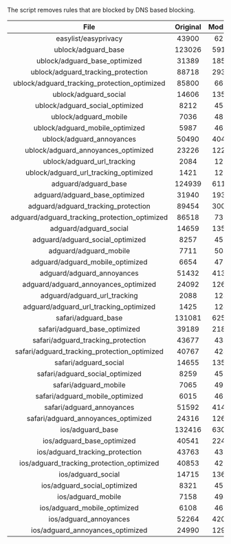 The script removes rules that are blocked by DNS based blocking.


| File | Original | Modified |
|:----:|:-----:|:-----:|
| easylist/easyprivacy | 43900 | 6215 |
| ublock/adguard_base | 123026 | 59125 |
| ublock/adguard_base_optimized | 31389 | 18504 |
| ublock/adguard_tracking_protection | 88718 | 29350 |
| ublock/adguard_tracking_protection_optimized | 85800 | 6669 |
| ublock/adguard_social | 14606 | 13528 |
| ublock/adguard_social_optimized | 8212 | 4548 |
| ublock/adguard_mobile | 7036 | 4867 |
| ublock/adguard_mobile_optimized | 5987 | 4632 |
| ublock/adguard_annoyances | 50490 | 40489 |
| ublock/adguard_annoyances_optimized | 23226 | 12214 |
| ublock/adguard_url_tracking | 2084 | 1238 |
| ublock/adguard_url_tracking_optimized | 1421 | 1235 |
| adguard/adguard_base | 124939 | 61140 |
| adguard/adguard_base_optimized | 31940 | 19360 |
| adguard/adguard_tracking_protection | 89454 | 30034 |
| adguard/adguard_tracking_protection_optimized | 86518 | 7309 |
| adguard/adguard_social | 14659 | 13589 |
| adguard/adguard_social_optimized | 8257 | 4592 |
| adguard/adguard_mobile | 7711 | 5042 |
| adguard/adguard_mobile_optimized | 6654 | 4796 |
| adguard/adguard_annoyances | 51432 | 41352 |
| adguard/adguard_annoyances_optimized | 24092 | 12625 |
| adguard/adguard_url_tracking | 2088 | 1243 |
| adguard/adguard_url_tracking_optimized | 1425 | 1240 |
| safari/adguard_base | 131081 | 62570 |
| safari/adguard_base_optimized | 39189 | 21884 |
| safari/adguard_tracking_protection | 43677 | 4342 |
| safari/adguard_tracking_protection_optimized | 40767 | 4248 |
| safari/adguard_social | 14655 | 13579 |
| safari/adguard_social_optimized | 8259 | 4582 |
| safari/adguard_mobile | 7065 | 4903 |
| safari/adguard_mobile_optimized | 6015 | 4658 |
| safari/adguard_annoyances | 51592 | 41443 |
| safari/adguard_annoyances_optimized | 24316 | 12694 |
| ios/adguard_base | 132416 | 63087 |
| ios/adguard_base_optimized | 40541 | 22403 |
| ios/adguard_tracking_protection | 43763 | 4350 |
| ios/adguard_tracking_protection_optimized | 40853 | 4256 |
| ios/adguard_social | 14715 | 13611 |
| ios/adguard_social_optimized | 8321 | 4596 |
| ios/adguard_mobile | 7158 | 4944 |
| ios/adguard_mobile_optimized | 6108 | 4696 |
| ios/adguard_annoyances | 52264 | 42010 |
| ios/adguard_annoyances_optimized | 24990 | 12979 |